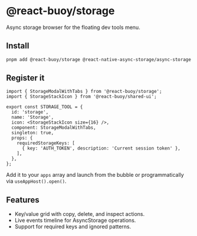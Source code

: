 # @react-buoy/storage

Async storage browser for the floating dev tools menu.

## Install
```bash
pnpm add @react-buoy/storage @react-native-async-storage/async-storage @react-buoy/shared-ui
```

## Register it
```tsx
import { StorageModalWithTabs } from '@react-buoy/storage';
import { StorageStackIcon } from '@react-buoy/shared-ui';

export const STORAGE_TOOL = {
  id: 'storage',
  name: 'Storage',
  icon: <StorageStackIcon size={16} />,
  component: StorageModalWithTabs,
  singleton: true,
  props: {
    requiredStorageKeys: [
      { key: 'AUTH_TOKEN', description: 'Current session token' },
    ],
  },
};
```
Add it to your `apps` array and launch from the bubble or programmatically via `useAppHost().open()`.

## Features
- Key/value grid with copy, delete, and inspect actions.
- Live events timeline for AsyncStorage operations.
- Support for required keys and ignored patterns.
